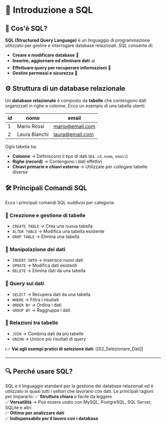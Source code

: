 # 📌 Introduzione a SQL

## 📖 Cos'è SQL?
**SQL (Structured Query Language)** è un linguaggio di programmazione utilizzato per gestire e interrogare database relazionali. SQL consente di:
- **Creare e modificare database** 📂
- **Inserire, aggiornare ed eliminare dati** 📊
- **Effettuare query per recuperare informazioni** 🔎
- **Gestire permessi e sicurezza** 🔐

## ⚙️ Struttura di un database relazionale
Un **database relazionale** è composto da **tabelle** che contengono dati organizzati in righe e colonne. Ecco un esempio di una tabella utenti:

| id | nome     | email                |
|----|---------|----------------------|
| 1  | Mario Rossi | mario@email.com |
| 2  | Laura Bianchi | laura@email.com |

Ogni tabella ha:
- **Colonne** → Definiscono il tipo di dati (es. `id`, `nome`, `email`)
- **Righe (record)** → Contengono i dati effettivi
- **Chiavi primarie e chiavi esterne** → Utilizzate per collegare tabelle diverse

## 🛠️ Principali Comandi SQL
Ecco i principali comandi SQL suddivisi per categoria:

### 🔹 Creazione e gestione di tabelle
- `CREATE TABLE` → Crea una nuova tabella
- `ALTER TABLE` → Modifica una tabella esistente
- `DROP TABLE` → Elimina una tabella

### 🔹 Manipolazione dei dati
- `INSERT INTO` → Inserisce nuovi dati
- `UPDATE` → Modifica dati esistenti
- `DELETE` → Elimina dati da una tabella

### 🔹 Query sui dati
- `SELECT` → Recupera dati da una tabella
- `WHERE` → Filtra i risultati
- `ORDER BY` → Ordina i dati
- `GROUP BY` → Raggruppa i dati

### 🔹 Relazioni tra tabelle
- `JOIN` → Combina dati da più tabelle
- `UNION` → Unisce più risultati di query

👉 **Vai agli esempi pratici di selezione dati**: [[02_Selezionare_Dati]]

---

## 🔍 Perché usare SQL?
SQL è il linguaggio standard per la gestione dei database relazionali ed è utilizzato in quasi tutti i settori che lavorano con dati. Le principali ragioni per impararlo:
✅ **Struttura chiara** e facile da leggere  
✅ **Versatilità** → Può essere usato con MySQL, PostgreSQL, SQL Server, SQLite e altri  
✅ **Ottimo per analizzare dati**  
✅ **Indispensabile per il lavoro con i database**  

